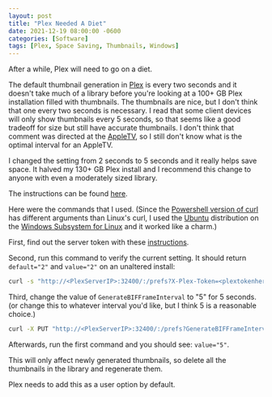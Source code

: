 ```yaml
---
layout: post
title: "Plex Needed A Diet"
date: 2021-12-19 08:00:00 -0600
categories: [Software]
tags: [Plex, Space Saving, Thumbnails, Windows]
---
```


After a while, Plex will need to go on a diet.

The default thumbnail generation in [Plex](https://www.plex.tv) is every two seconds and it doesn't take much of a library before you're looking at a 100+ GB Plex installation filled with thumbnails. The thumbnails are nice, but I don't think that one every two seconds is necessary. I read that some client devices will only show thumbnails every 5 seconds, so that seems like a good tradeoff for size but still have accurate thumbnails. I don't think that comment was directed at the [AppleTV](https://www.apple.com/apple-tv-4k/), so I still don't know what is the optimal interval for an AppleTV.

I changed the setting from 2 seconds to 5 seconds and it really helps save space. It halved my 130+ GB Plex install and I recommend this change to anyone with even a moderately sized library.

The instructions can be found [here](https://forums.plex.tv/t/big-media-folder-make-smaller-video-preview-thumbnails/635729/6).

Here were the commands that I used. (Since the [Powershell version of curl](https://ss64.com/ps/invoke-restmethod.html) has different arguments than Linux's curl, I used the [Ubuntu](https://ubuntu.com/wsl) distribution on the [Windows Subsystem for Linux](https://docs.microsoft.com/en-us/windows/wsl/) and it worked like a charm.)

First, find out the server token with these [instructions](https://support.plex.tv/articles/204059436-finding-an-authentication-token-x-plex-token/).

Second, run this command to verify the current setting. It should return `default="2"` and `value="2"` on an unaltered install:

```bash
curl -s "http://<PlexServerIP>:32400/:/prefs?X-Plex-Token=<plextokenhere>" | grep BIFF
```

Third, change the value of `GenerateBIFFrameInterval` to "5" for 5 seconds. (or change this to whatever interval you'd like, but I think 5 is a reasonable choice.)

```bash
curl -X PUT "http://<PlexServerIP>:32400/:/prefs?GenerateBIFFrameInterval=5&X-Plex-Token=<plextokenhere>"
```

Afterwards, run the first command and you should see: `value="5"`.

This will only affect newly generated thumbnails, so delete all the thumbnails in the library and regenerate them.

Plex needs to add this as a user option by default.

